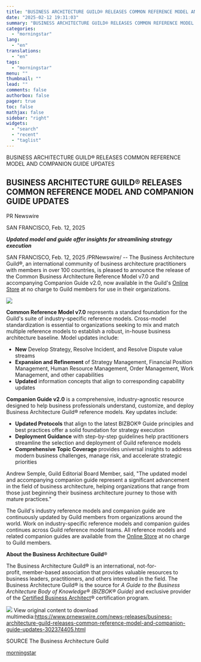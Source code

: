 ```yaml
---
title: "BUSINESS ARCHITECTURE GUILD® RELEASES COMMON REFERENCE MODEL AND COMPANION GUIDE UPDATES"
date: "2025-02-12 19:31:03"
summary: "BUSINESS ARCHITECTURE GUILD® RELEASES COMMON REFERENCE MODEL AND COMPANION GUIDE UPDATES BUSINESS ARCHITECTURE GUILD® RELEASES COMMON REFERENCE MODEL AND COMPANION GUIDE UPDATES PR Newswire SAN FRANCISCO, Feb. 12, 2025 Updated model and guide offer insights for streamlining strategy execution SAN FRANCISCO, Feb. 12, 2025 /PRNewswire/ -- The Business Architecture Guild®,..."
categories:
  - "morningstar"
lang:
  - "en"
translations:
  - "en"
tags:
  - "morningstar"
menu: ""
thumbnail: ""
lead: ""
comments: false
authorbox: false
pager: true
toc: false
mathjax: false
sidebar: "right"
widgets:
  - "search"
  - "recent"
  - "taglist"
---
```


BUSINESS ARCHITECTURE GUILD® RELEASES COMMON REFERENCE MODEL AND COMPANION GUIDE UPDATES

BUSINESS ARCHITECTURE GUILD® RELEASES COMMON REFERENCE MODEL AND COMPANION GUIDE UPDATES
----------------------------------------------------------------------------------------

PR Newswire

SAN FRANCISCO, Feb. 12, 2025


***Updated model and guide offer insights for streamlining strategy execution***

SAN FRANCISCO, Feb. 12, 2025 /PRNewswire/ -- The Business Architecture Guild®, an international community of business architecture practitioners with members in over 100 countries, is pleased to announce the release of the Common Business Architecture Reference Model v7.0 and accompanying Companion Guide v2.0, now available in the Guild's [Online Store](https://c212.net/c/link/?t=0&l=en&o=4360864-1&h=1827838946&u=https%3A%2F%2Fwww.businessarchitectureguild.org%2Fstore%2FListProducts.aspx%3Fcatid%3D677483&a=Online+Store+) at no charge to Guild members for use in their organizations.

[![](https://mma.prnewswire.com/media/1056706/Business_Architecture_Guild_Logo.jpg)](https://mma.prnewswire.com/media/1056706/Business_Architecture_Guild_Logo.html)

**Common Reference Model v7.0** represents a standard foundation for the Guild's suite of industry-specific reference models. Cross-model standardization is essential to organizations seeking to mix and match multiple reference models to establish a robust, in-house business architecture baseline. Model updates include:

* **New** Develop Strategy, Resolve Incident, and Resolve Dispute value streams
* **Expansion and Refinement** of Strategy Management, Financial Position Management, Human Resource Management, Order Management, Work Management, and other capabilities
* **Updated** information concepts that align to corresponding capability updates

**Companion Guide v2.0** is a comprehensive, industry-agnostic resource designed to help business professionals understand, customize, and deploy Business Architecture Guild® reference models. Key updates include:

* **Updated Protocols** that align to the latest BIZBOK® Guide principles and best practices offer a solid foundation for strategy execution
* **Deployment Guidance** with step-by-step guidelines help practitioners streamline the selection and deployment of Guild reference models
* **Comprehensive Topic Coverage** provides universal insights to address modern business challenges, manage risk, and accelerate strategic priorities

Andrew Semple, Guild Editorial Board Member, said, "The updated model and accompanying companion guide represent a significant advancement in the field of business architecture, helping organizations that range from those just beginning their business architecture journey to those with mature practices."

The Guild's industry reference models and companion guide are continuously updated by Guild members from organizations around the world. Work on industry-specific reference models and companion guides continues across Guild reference model teams. All reference models and related companion guides are available from the [Online Store](https://c212.net/c/link/?t=0&l=en&o=4360864-1&h=3247094463&u=https%3A%2F%2Fwww.businessarchitectureguild.org%2Fstore%2FListProducts.aspx%3Fcatid%3D677483&a=Online+Store) at no charge to Guild members.

**About the Business Architecture Guild**®

The Business Architecture Guild® is an international, not-for-profit, member-based association that provides valuable resources to business leaders, practitioners, and others interested in the field. The Business Architecture Guild® is the source for *A Guide to the Business Architecture Body of Knowledge*® *(BIZBOK® Guide)* and exclusive provider of the [Certified Business Architect](https://c212.net/c/link/?t=0&l=en&o=4360864-1&h=1295354837&u=https%3A%2F%2Fc212.net%2Fc%2Flink%2F%3Ft%3D0%26l%3Den%26o%3D3049877-1%26h%3D720583005%26u%3Dhttps%253A%252F%252Fwww.businessarchitectureguild.org%252Fpage%252Fcertification%26a%3DCertified%25C2%25A0Business%2BArchitect&a=Certified%C2%A0Business+Architect)® certification program.

 ![](https://c212.net/c/img/favicon.png?sn=SF17494&sd=2025-02-12) View original content to download multimedia:<https://www.prnewswire.com/news-releases/business-architecture-guild-releases-common-reference-model-and-companion-guide-updates-302374405.html>

SOURCE The Business Architecture Guild

[morningstar](https://www.morningstar.com/news/pr-newswire/20250212sf17494/business-architecture-guild-releases-common-reference-model-and-companion-guide-updates)
